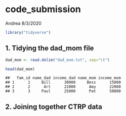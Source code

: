 code\_submission
================
Andrea
8/3/2020

``` r
library("tidyverse")
```

## 1\. Tidying the dad\_mom file

``` r
dad_mom <- read.delim("dad_mom.txt", sep="\t")

head(dad_mom)
```

    ##   fam_id name_dad income_dad name_mom income_mom
    ## 1      1     Bill      30000     Bess      15000
    ## 2      2      Art      22000      Amy      22000
    ## 3      3     Paul      25000      Pat      50000

## 2\. Joining together CTRP data
